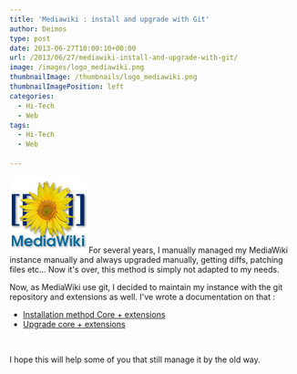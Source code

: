 ```yaml
---
title: 'Mediawiki : install and upgrade with Git'
author: Deimos
type: post
date: 2013-06-27T10:00:10+00:00
url: /2013/06/27/mediawiki-install-and-upgrade-with-git/
image: /images/logo_mediawiki.png
thumbnailImage: /thumbnails/logo_mediawiki.png
thumbnailImagePosition: left
categories:
  - Hi-Tech
  - Web
tags:
  - Hi-Tech
  - Web

---
```

![MediaWiki_logo](/images/logo_mediawiki.png)
For several years, I manually managed my MediaWiki instance manually and always upgraded manually, getting diffs, patching files etc... Now it's over, this method is simply not adapted to my needs.

Now, as MediaWiki use git, I decided to maintain my instance with the git repository and extensions as well. I've wrote a documentation on that :

  * [Installation method Core + extensions](https://wiki.deimos.fr/MediaWiki:Installation_et_configuration#Manual_Method)
  * [Upgrade core + extensions](https://wiki.deimos.fr/MediaWiki:Installation_et_configuration#Upgrade)

&nbsp;

I hope this will help some of you that still manage it by the old way.